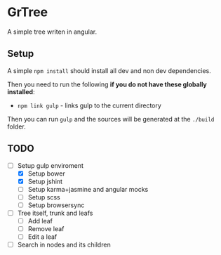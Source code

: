 # GrTree

A simple tree writen in angular.

## Setup

A simple `npm install` should install all dev and non dev dependencies.

Then you need to run the following **if you do not have these globally installed**:

* `npm link gulp` - links gulp to the current directory

Then you can run `gulp` and the sources will be generated at the `./build` folder.

## TODO

* [ ] Setup gulp enviroment
  * [x] Setup bower
  * [x] Setup jshint
  * [ ] Setup karma+jasmine and angular mocks
  * [ ] Setup scss
  * [ ] Setup browsersync
* [ ] Tree itself, trunk and leafs
  * [ ] Add leaf
  * [ ] Remove leaf
  * [ ] Edit a leaf
* [ ] Search in nodes and its children